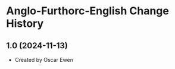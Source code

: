 Anglo-Furthorc-English Change History
====================

1.0 (2024-11-13)
----------------
* Created by Oscar Ewen
